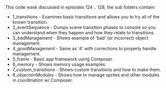 This code wask discussed in episodes 124 .. 128, the sub folders contain:

* 1_transitions - Examines basic transitions and allows you to try all of the known transition.
* 2_eventSequence - Dumps scene transition phases to console so you can understand when they happen and how they relate to transitions.
* 3_badManagement - Shows example of 'bad' (or incorrect) object management.
* 4_goodManagement - Same as '4' with corrections to properly handle management.
* 5_frame - Basic app framework using Composer.
* 6_memory - Shows memory usage examples.
* 7_custom_transitions - Shows custom transitions and how to make them.
 * 8_objectsInModules - Shows how to manage sprites and other modules in coordination w/ Composer.